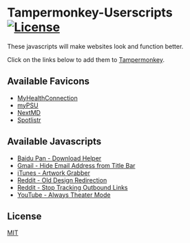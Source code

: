 # Tampermonkey-Userscripts [![License](https://img.shields.io/badge/License-MIT-blue.svg)](https://github.com/MrBukLau/tampermonkey-userscripts/blob/master/LICENSE)
These javascripts will make websites look and function better.

Click on the links below to add them to [Tampermonkey](https://chrome.google.com/webstore/detail/dhdgffkkebhmkfjojejmpbldmpobfkfo).

## Available Favicons
* [MyHealthConnection](https://github.com/MrBukLau/Tampermonkey-Userscripts/raw/master/Favicons/myhealthconnection_favicon.user.js)
* [myPSU](https://github.com/MrBukLau/Tampermonkey-Userscripts/raw/master/Favicons/mypsu_favicon.user.js)
* [NextMD](https://github.com/MrBukLau/Tampermonkey-Userscripts/raw/master/Favicons/nextmd_favicon.user.js)
* [Spotlistr](https://github.com/MrBukLau/Tampermonkey-Userscripts/raw/master/Favicons/spotlistr_favicon.user.js)

## Available Javascripts
* [Baidu Pan - Download Helper](https://github.com/MrBukLau/tampermonkey-userscripts/raw/master/javascripts/baidu_pan_download_helper.user.js)
* [Gmail - Hide Email Address from Title Bar](https://github.com/MrBukLau/tampermonkey-userscripts/raw/master/javascripts/hide_gmail.user.js)
* [iTunes - Artwork Grabber](https://github.com/MrBukLau/tampermonkey-userscripts/raw/master/javascripts/itunes_artwork_grabber.user.js)
* [Reddit - Old Design Redirection](https://github.com/MrBukLau/tampermonkey-userscripts/raw/master/javascripts/reddit_old_design_redirection.user.js)
* [Reddit - Stop Tracking Outbound Links](https://github.com/MrBukLau/tampermonkey-userscripts/raw/master/javascripts/reddit_stop_tracking_outbound_links.user.js)
* [YouTube - Always Theater Mode](https://github.com/MrBukLau/tampermonkey-userscripts/raw/master/javascripts/youtube_always_theater_mode.user.js)

## License
[MIT](https://github.com/MrBukLau/tampermonkey-userscripts/blob/master/LICENSE)
